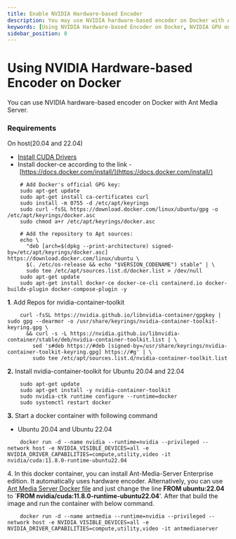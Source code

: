 ```yaml
---
title: Enable NVIDIA Hardware-based Encoder 
description: You may use NVIDIA hardware-based encoder on Docker with Ant Media Server.
keywords: [Using NVIDIA Hardware-based Encoder on Docker, NVIDIA GPU on Docker, Hardware-based Encoder on Docker, Ant Media Server Documentation, Ant Media Server Tutorials]
sidebar_position: 8
---
```


# Using NVIDIA Hardware-based Encoder on Docker

You can use NVIDIA hardware-based encoder on Docker with Ant Media Server.

### Requirements

On host(20.04 and 22.04)

*   [Install CUDA Drivers](/guides/advanced-usage/using-nvidia-gpu/)
*   Install docker-ce according to the link - [https://docs.docker.com/install/](https://docs.docker.com/install/)
```
    # Add Docker's official GPG key:
    sudo apt-get update
    sudo apt-get install ca-certificates curl
    sudo install -m 0755 -d /etc/apt/keyrings
    sudo curl -fsSL https://download.docker.com/linux/ubuntu/gpg -o /etc/apt/keyrings/docker.asc
    sudo chmod a+r /etc/apt/keyrings/docker.asc
    
    # Add the repository to Apt sources:
    echo \
      "deb [arch=$(dpkg --print-architecture) signed-by=/etc/apt/keyrings/docker.asc] https://download.docker.com/linux/ubuntu \
      $(. /etc/os-release && echo "$VERSION_CODENAME") stable" | \
      sudo tee /etc/apt/sources.list.d/docker.list > /dev/null
    sudo apt-get update
    sudo apt-get install docker-ce docker-ce-cli containerd.io docker-buildx-plugin docker-compose-plugin -y
```
**1**. Add Repos for nvidia-container-toolkit
```
    curl -fsSL https://nvidia.github.io/libnvidia-container/gpgkey | sudo gpg --dearmor -o /usr/share/keyrings/nvidia-container-toolkit-keyring.gpg \
      && curl -s -L https://nvidia.github.io/libnvidia-container/stable/deb/nvidia-container-toolkit.list | \
        sed 's#deb https://#deb [signed-by=/usr/share/keyrings/nvidia-container-toolkit-keyring.gpg] https://#g' | \
        sudo tee /etc/apt/sources.list.d/nvidia-container-toolkit.list
```
**2.** Install nvidia-container-toolkit for Ubuntu 20.04 and 22.04
```
    sudo apt-get update
    sudo apt-get install -y nvidia-container-toolkit
    sudo nvidia-ctk runtime configure --runtime=docker
    sudo systemctl restart docker
```
**3.** Start a docker container with following command

*   Ubuntu 20.04 and Ubuntu 22.04
```
    docker run -d --name nvidia --runtime=nvidia --privileged --network host -e NVIDIA_VISIBLE_DEVICES=all -e NVIDIA_DRIVER_CAPABILITIES=compute,utility,video -it nvidia/cuda:11.8.0-runtime-ubuntu22.04
```
4\. In this docker container, you can install Ant-Media-Server Enterprise edition. It automatically uses hardware encoder. Alternatively, you can use [Ant Media Server Docker file](https://github.com/ant-media/Scripts/blob/master/docker/Dockerfile_Process) and just change the line **FROM ubuntu:22.04** to \`**FROM nvidia/cuda:11.8.0-runtime-ubuntu22.04**'. After that build the image and run the container with below command.

```
    docker run -d --name antmedia --runtime=nvidia --privileged --network host -e NVIDIA_VISIBLE_DEVICES=all -e NVIDIA_DRIVER_CAPABILITIES=compute,utility,video -it antmediaserver
```
